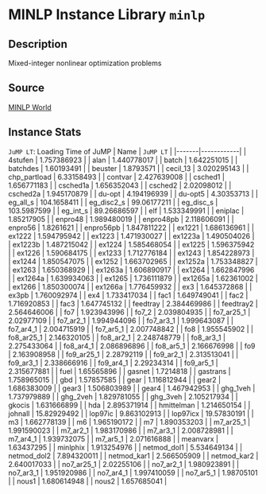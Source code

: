 # MINLP Instance Library `minlp`

## Description
Mixed-integer nonlinear optimization problems

## Source
[MINLP World](http://www.gamsworld.org/minlp/)

## Instance Stats
`JuMP LT`: Loading Time of JuMP
| Name  | `JuMP LT`  |
|-------|------------|
|	4stufen	|	1.757386923	|
|	alan	|	1.440778017	|
|	batch	|	1.642251015	|
|	batchdes	|	1.60193491	|
|	beuster	|	1.8793571	|
|	cecil_13	|	3.020295143	|
|	chp_partload	|	6.33158493	|
|	contvar	|	2.427639008	|
|	csched1	|	1.656771183	|
|	csched1a	|	1.656352043	|
|	csched2	|	2.02098012	|
|	csched2a	|	1.945170879	|
|	du-opt	|	4.194196939	|
|	du-opt5	|	4.30353713	|
|	eg_all_s	|	104.1658411	|
|	eg_disc2_s	|	99.06177211	|
|	eg_disc_s	|	103.5987599	|
|	eg_int_s	|	89.26686597	|
|	elf	|	1.533349991	|
|	eniplac	|	1.85217905	|
|	enpro48	|	1.989480019	|
|	enpro48pb	|	2.118606091	|
|	enpro56	|	1.8261621	|
|	enpro56pb	|	1.847811222	|
|	ex1221	|	1.686136961	|
|	ex1222	|	1.594795942	|
|	ex1223	|	1.471930027	|
|	ex1223a	|	1.490504026	|
|	ex1223b	|	1.487215042	|
|	ex1224	|	1.585468054	|
|	ex1225	|	1.596375942	|
|	ex1226	|	1.590684175	|
|	ex1233	|	1.712776184	|
|	ex1243	|	1.854228973	|
|	ex1244	|	1.850547075	|
|	ex1252	|	1.663702965	|
|	ex1252a	|	1.753348827	|
|	ex1263	|	1.650368929	|
|	ex1263a	|	1.606890917	|
|	ex1264	|	1.662847996	|
|	ex1264a	|	1.639934063	|
|	ex1265	|	1.736111879	|
|	ex1265a	|	1.62361002	|
|	ex1266	|	1.850300074	|
|	ex1266a	|	1.776459932	|
|	ex3	|	1.645372868	|
|	ex3pb	|	1.760092974	|
|	ex4	|	1.733417034	|
|	fac1	|	1.649749041	|
|	fac2	|	1.716920853	|
|	fac3	|	1.647745132	|
|	feedtray	|	2.384469986	|
|	feedtray2	|	2.564646006	|
|	fo7	|	1.923943996	|
|	fo7_2	|	2.039804935	|
|	fo7_ar25_1	|	2.02977109	|
|	fo7_ar2_1	|	1.994944096	|
|	fo7_ar3_1	|	1.999643087	|
|	fo7_ar4_1	|	2.004715919	|
|	fo7_ar5_1	|	2.007748842	|
|	fo8	|	1.955545902	|
|	fo8_ar25_1	|	2.146320105	|
|	fo8_ar2_1	|	2.248748779	|
|	fo8_ar3_1	|	2.275433064	|
|	fo8_ar4_1	|	2.086896896	|
|	fo8_ar5_1	|	2.166676998	|
|	fo9	|	2.163908958	|
|	fo9_ar25_1	|	2.28792119	|
|	fo9_ar2_1	|	2.313513041	|
|	fo9_ar3_1	|	2.338666916	|
|	fo9_ar4_1	|	2.29234314	|
|	fo9_ar5_1	|	2.315677881	|
|	fuel	|	1.65565896	|
|	gasnet	|	1.7214818	|
|	gastrans	|	1.758965015	|
|	gbd	|	1.57857585	|
|	gear	|	1.116812944	|
|	gear2	|	1.686383009	|
|	gear3	|	1.506803989	|
|	gear4	|	1.467942953	|
|	ghg_1veh	|	1.737979889	|
|	ghg_2veh	|	1.829781055	|
|	ghg_3veh	|	2.105217934	|
|	gkocis	|	1.631666899	|
|	hda	|	2.895371914	|
|	hmittelman	|	1.214650154	|
|	johnall	|	15.82929492	|
|	lop97ic	|	9.863102913	|
|	lop97icx	|	19.57830191	|
|	m3	|	1.662778139	|
|	m6	|	1.965190172	|
|	m7	|	1.890353203	|
|	m7_ar25_1	|	1.991590023	|
|	m7_ar2_1	|	1.983170986	|
|	m7_ar3_1	|	2.008728981	|
|	m7_ar4_1	|	1.939732075	|
|	m7_ar5_1	|	2.071616888	|
|	meanvarx	|	1.63437295	|
|	minlphix	|	1.913254976	|
|	netmod_dol1	|	5.534649134	|
|	netmod_dol2	|	7.894320011	|
|	netmod_kar1	|	2.566505909	|
|	netmod_kar2	|	2.640017033	|
|	no7_ar25_1	|	2.02255106	|
|	no7_ar2_1	|	1.980923891	|
|	no7_ar3_1	|	1.951920986	|
|	no7_ar4_1	|	1.997410059	|
|	no7_ar5_1	|	1.98705101	|
|	nous1	|	1.680614948	|
|	nous2	|	1.657685041	|
